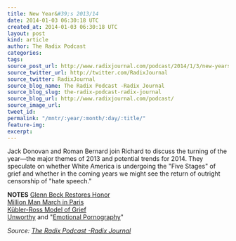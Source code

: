 ```yaml
---
title: New Year&#39;s 2013/14
date: 2014-01-03 06:30:18 UTC
created_at: 2014-01-03 06:30:18 UTC
layout: post
kind: article
author: The Radix Podcast
categories: 
tags: 
source_post_url: http://www.radixjournal.com/podcast/2014/1/3/new-years-201314
source_twitter_url: http://twitter.com/RadixJournal
source_twitter: RadixJournal
source_blog_name: The Radix Podcast -Radix Journal
source_blog_slug: the-radix-podcast-radix-journal
source_blog_url: http://www.radixjournal.com/podcast/
source_image_url: 
tweet_id: 
permalink: "/mntr/:year/:month/:day/:title/"
feature-img: 
excerpt: 
---
```

<p>Jack Donovan and Roman Bernard join Richard to discuss the turning of the year—the major themes of 2013 and potential trends for 2014.  They speculate on whether White America is undergoing the "Five Stages" of grief and whether in the coming years we might see the return of outright censorship of "hate speech."     </p>

<p><strong>NOTES</strong>
<a href="https://richard-spencer-70yf.squarespace.com/journal/2014/1/3/the-old-time-religion">Glenn Beck Restores Honor</a> <br>
<a href="http://www.bbc.co.uk/news/world-europe-22671572">Million Man March in Paris</a> <br>
<a href="en.wikipedia.org/wiki/K%C3%BCbler-Ross_model">Kübler-Ross Model of Grief</a> <br>
<a href="http://www.upworthy.com">Unworthy</a> and "<a href="http://heartiste.wordpress.com/2011/02/18/emotional-pornography/">Emotional Pornography</a>"   </p><div class="">
    <i>Source: <a href="http://www.radixjournal.com/podcast/">The Radix Podcast -Radix Journal</a></i>
</div>

